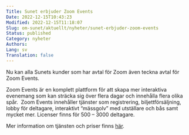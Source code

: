 ```yaml
---
Title: Sunet erbjuder Zoom Events
Date: 2022-12-15T10:43:23
Modified: 2022-12-15T11:18:07
Slug: om-sunet/aktuellt/nyheter/sunet-erbjuder-zoom-events
Status: published
Category: nyheter
Authors: 
Lang: sv
Translation: false
---
```


Nu kan alla Sunets kunder som har avtal för Zoom även teckna avtal för Zoom Events.


Zoom Events är en komplett plattform för att skapa mer interaktiva evenemang som kan sträcka sig över flera dagar och innehålla flera olika spår.  Zoom Events innehåller tjänster som registrering, biljettförsäljning, lobby för deltagare, interaktivt “mässgolv” med utställare och bås samt mycket mer. Licenser finns för 500 – 3000 deltagare.


Mer information om tjänsten och priser finns [här](https://wiki.sunet.se/pages/viewpage.action?pageId=57934092).


